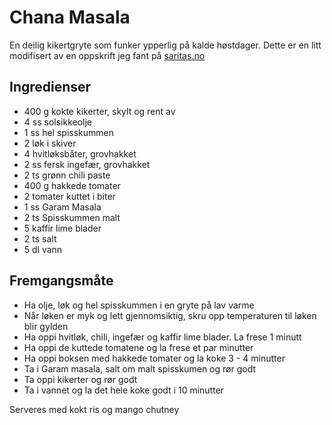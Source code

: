 # Chana Masala

En deilig kikertgryte som funker ypperlig på kalde høstdager.
Dette er en litt modifisert av en oppskrift jeg fant på [saritas.no](https://www.saritas.no/recipes/chana-masala-indisk-vegetargryte-med-kikerter/)

## Ingredienser

- 400 g kokte kikerter, skylt og rent av
- 4 ss solsikkeolje
- 1 ss hel spisskummen
- 2 løk i skiver
- 4 hvitløksbåter, grovhakket
- 2 ss fersk ingefær, grovhakket
- 2 ts grønn chili paste
- 400 g hakkede tomater
- 2 tomater kuttet i biter
- 1 ss Garam Masala
- 2 ts Spisskummen malt
- 5 kaffir lime blader
- 2 ts salt
- 5 dl vann

## Fremgangsmåte

- Ha olje, løk og hel spisskummen i en gryte på lav varme
- Når løken er myk og lett gjennomsiktig, skru opp temperaturen til løken blir gylden
- Ha oppi hvitløk, chili, ingefær og kaffir lime blader. La frese 1 minutt
- Ha oppi de kuttede tomatene og la frese et par minutter
- Ha oppi boksen med hakkede tomater og la koke 3 - 4 minutter
- Ta i Garam masala, salt om malt spisskumen og rør godt
- Ta oppi kikerter og rør godt
- Ta i vannet og la det hele koke godt i 10 minutter

Serveres med kokt ris og mango chutney
